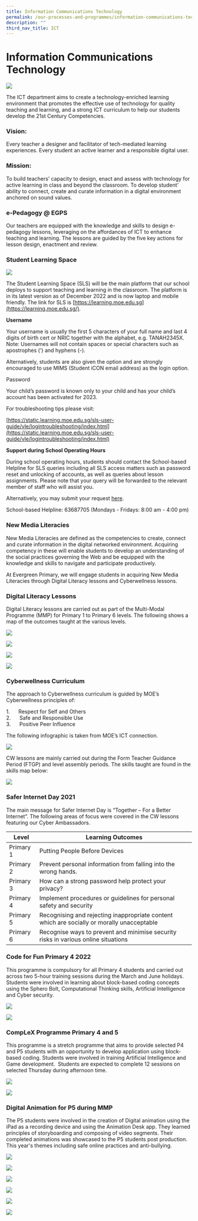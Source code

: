 ```yaml
---
title: Information Communications Technology
permalink: /our-processes-and-programmes/information-communications-technology/
description: ""
third_nav_title: ICT
---
```

# **Information Communications Technology**

![](/images/Department%20Main%20Photos/img_3331.JPG)

The ICT department aims to create a technology-enriched learning environment that promotes the effective use of technology for quality teaching and learning, and a strong ICT curriculum to help our students develop the 21st Century Competencies.

### Vision:

Every teacher a designer and facilitator of tech-mediated learning experiences.
Every student an active learner and a responsible digital user.

### Mission:

To build teachers’ capacity to design, enact and assess with technology for active learning in class and beyond the classroom.
To develop student’ ability to connect, create and curate information in a digital environment anchored on sound values.

### e-Pedagogy @ EGPS
Our teachers are equipped with the knowledge and skills to design e-pedagogy lessons, leveraging on the affordances of ICT to enhance teaching and learning. The lessons are guided by the five key actions for lesson design, enactment and review.



### Student Learning Space
![](/images/ICT1.jpg)

The Student Learning Space (SLS) will be the main platform that our school deploys to support teaching and learning in the classroom. The platform is in its latest version as of December 2022 and is now laptop and mobile friendly. The link for SLS is [https://learning.moe.edu.sg](https://learning.moe.edu.sg/).  

**Username**

Your username is usually the first 5 characters of your full name and last 4 digits of birth cert or NRIC together with the alphabet, e.g. TANAH2345X. Note: Usernames will not contain spaces or special characters such as apostrophes (') and hyphens (-).

Alternatively, students are also given the option and are strongly encouraged to use MIMS (Student iCON email address) as the login option.

Password

Your child’s password is known only to your child and has your child’s account has been activated for 2023.

For troubleshooting tips please visit:  

[https://static.learning.moe.edu.sg/sls-user-guide/vle/logintroubleshooting/index.html](https://static.learning.moe.edu.sg/sls-user-guide/vle/logintroubleshooting/index.html)  

  
**Support during School Operating Hours**

During school operating hours, students should contact the School-based Helpline for SLS queries including all SLS access matters such as password reset and unlocking of accounts, as well as queries about lesson assignments. Please note that your query will be forwarded to the relevant member of staff who will assist you.   

Alternatively, you may submit your request [here](https://go.gov.sg/egpsslshelp).

School-based Helpline: 63687705 (Mondays - Fridays: 8:00 am - 4:00 pm)

### New Media Literacies

New Media Literacies are defined as the competencies to create, connect and curate information in the digital networked environment. Acquiring competency in these will enable students to develop an understanding of the social practices governing the Web and be equipped with the knowledge and skills to navigate and participate productively.

At Evergreen Primary, we will engage students in acquiring New Media Literacies through Digital Literacy lessons and Cyberwellness lessons.

### Digital Literacy Lessons

Digital Literacy lessons are carried out as part of the Multi-Modal Programme (MMP) for Primary 1 to Primary 6 levels. The following shows a map of the outcomes taught at the various levels.

![](/images/ICT2.jpg)

![](/images/ICT3.jpg)

![](/images/ICT4.jpg)

![](/images/ICT5.jpg)

### Cyberwellness Curriculum

The approach to Cyberwellness curriculum is guided by MOE’s Cyberwellness principles of:

1.      Respect for Self and Others   
2.      Safe and Responsible Use   
3.      Positive Peer Influence

The following infographic is taken from MOE’s ICT connection.

![](/images/ICT6.jpg)

CW lessons are mainly carried out during the Form Teacher Guidance Period (FTGP) and level assembly periods. The skills taught are found in the skills map below:

![](/images/ICT7.jpg)

### Safer Internet Day 2021

The main message for Safer Internet Day is “Together – For a Better Internet”. The following areas of focus were covered in the CW lessons featuring our Cyber Ambassadors.

| Level 	| Learning Outcomes 	|
|---	|---	|
| Primary 1 	| Putting People Before Devices 	|
| Primary 2 	| Prevent personal information from falling into the wrong hands. 	|
| Primary 3 	| How can a strong password help protect your privacy? 	|
| Primary 4 	| Implement procedures or guidelines for personal safety and security 	|
| Primary 5 	| Recognising and rejecting inappropriate content which are socially or morally unacceptable 	|
| Primary 6 	| Recognise ways to prevent and minimise security risks in various online situations 	|

### Code for Fun Primary 4 2022

This programme is compulsory for all Primary 4 students and carried out across two 5-hour training sessions during the March and June holidays. Students were involved in learning about block-based coding concepts using the Sphero Bolt, Computational Thinking skills, Artificial Intelligence and Cyber security.

![](/images/ICT8.jpg)

![](/images/ICT9.jpg)

### CompLeX Programme Primary 4 and 5   

This programme is a stretch programme that aims to provide selected P4 and P5 students with an opportunity to develop application using block-based coding. Students were involved in training Artificial Intelligence and Game development.  Students are expected to complete 12 sessions on selected Thursday during afternoon time.

![](/images/ICT10.jpg)

![](/images/ICT11.jpg)

### Digital Animation for P5 during MMP

The P5 students were involved in the creation of Digital animation using the iPad as a recording device and using the Animation Desk app. They learned principles of storyboarding and composing of video segments. Their completed animations was showcased to the P5 students post production. This year's themes including safe online practices and anti-bullying.

![](/images/Slide1.jpg)

![](/images/Slide2.jpg)

![](/images/Slide3.jpg)

![](/images/Slide4.jpg)

![](/images/Slide5.jpg)

![](/images/Slide6.jpg)